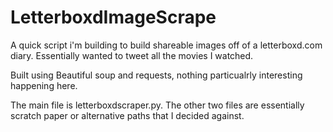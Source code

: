 # LetterboxdImageScrape

A quick script i'm building to build shareable images off of a letterboxd.com diary. Essentially wanted to tweet all the movies I watched.

Built using Beautiful soup and requests, nothing particualrly interesting happening here. 

The main file is letterboxdscraper.py. The other two files are essentially scratch paper or alternative paths that I decided against.

